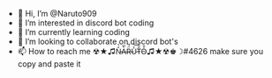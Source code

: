 - 👋 Hi, I’m @Naruto909
- 👀 I’m interested in discord bot coding
- 🌱 I’m currently learning coding
- 💞️ I’m looking to collaborate on discord bot's
- 📫 How to reach me ☢★♫N̵̒͛À̴̅R̶̈́̅U̷̾͝T̴̋̆O̴͐̄♫★☢♚☽#4626 make sure you copy and paste it

<!---
Naruto909/Naruto909 is a ✨ special ✨ repository because its `README.md` (this file) appears on your GitHub profile.
You can click the Preview link to take a look at your changes.
--->
